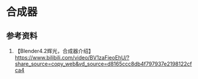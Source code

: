 # 合成器

## 参考资料

1. 【Blender4.2辉光，合成器介绍】 https://www.bilibili.com/video/BV1zaFieoEhU/?share_source=copy_web&vd_source=d8165ccc8db4f797937e2198122cfca4